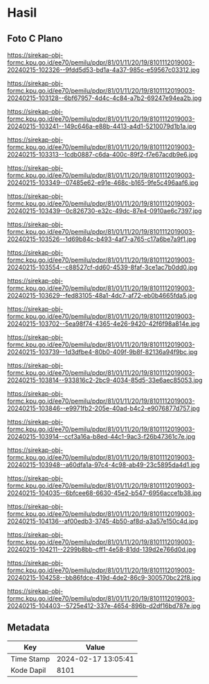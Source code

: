 # Hasil

## Foto C Plano

https://sirekap-obj-formc.kpu.go.id/ee70/pemilu/pdpr/81/01/11/20/19/8101112019003-20240215-102326--9fdd5d53-bd1a-4a37-985c-e59567c03312.jpg

https://sirekap-obj-formc.kpu.go.id/ee70/pemilu/pdpr/81/01/11/20/19/8101112019003-20240215-103128--6bf67957-4d4c-4c84-a7b2-69247e94ea2b.jpg

https://sirekap-obj-formc.kpu.go.id/ee70/pemilu/pdpr/81/01/11/20/19/8101112019003-20240215-103241--149c646a-e88b-4413-a4d1-5210079d1b1a.jpg

https://sirekap-obj-formc.kpu.go.id/ee70/pemilu/pdpr/81/01/11/20/19/8101112019003-20240215-103313--1cdb0887-c6da-400c-89f2-f7e67acdb9e6.jpg

https://sirekap-obj-formc.kpu.go.id/ee70/pemilu/pdpr/81/01/11/20/19/8101112019003-20240215-103349--07485e62-e91e-468c-b165-9fe5c496aaf6.jpg

https://sirekap-obj-formc.kpu.go.id/ee70/pemilu/pdpr/81/01/11/20/19/8101112019003-20240215-103439--0c826730-e32c-49dc-87e4-0910ae6c7397.jpg

https://sirekap-obj-formc.kpu.go.id/ee70/pemilu/pdpr/81/01/11/20/19/8101112019003-20240215-103526--1d69b84c-b493-4af7-a765-c17a6be7a9f1.jpg

https://sirekap-obj-formc.kpu.go.id/ee70/pemilu/pdpr/81/01/11/20/19/8101112019003-20240215-103554--c88527cf-dd60-4539-8faf-3ce1ac7b0dd0.jpg

https://sirekap-obj-formc.kpu.go.id/ee70/pemilu/pdpr/81/01/11/20/19/8101112019003-20240215-103629--fed83105-48a1-4dc7-af72-eb0b4665fda5.jpg

https://sirekap-obj-formc.kpu.go.id/ee70/pemilu/pdpr/81/01/11/20/19/8101112019003-20240215-103702--5ea98f74-4365-4e26-9420-42f6f98a814e.jpg

https://sirekap-obj-formc.kpu.go.id/ee70/pemilu/pdpr/81/01/11/20/19/8101112019003-20240215-103739--1d3dfbe4-80b0-409f-9b8f-82136a94f9bc.jpg

https://sirekap-obj-formc.kpu.go.id/ee70/pemilu/pdpr/81/01/11/20/19/8101112019003-20240215-103814--933816c2-2bc9-4034-85d5-33e6aec85053.jpg

https://sirekap-obj-formc.kpu.go.id/ee70/pemilu/pdpr/81/01/11/20/19/8101112019003-20240215-103846--e9971fb2-205e-40ad-b4c2-e9076877d757.jpg

https://sirekap-obj-formc.kpu.go.id/ee70/pemilu/pdpr/81/01/11/20/19/8101112019003-20240215-103914--ccf3a16a-b8ed-44c1-9ac3-f26b47361c7e.jpg

https://sirekap-obj-formc.kpu.go.id/ee70/pemilu/pdpr/81/01/11/20/19/8101112019003-20240215-103948--a60dfa1a-97c4-4c98-ab49-23c5895da4d1.jpg

https://sirekap-obj-formc.kpu.go.id/ee70/pemilu/pdpr/81/01/11/20/19/8101112019003-20240215-104035--6bfcee68-6630-45e2-b547-6956acce1b38.jpg

https://sirekap-obj-formc.kpu.go.id/ee70/pemilu/pdpr/81/01/11/20/19/8101112019003-20240215-104136--af00edb3-3745-4b50-af8d-a3a57e150c4d.jpg

https://sirekap-obj-formc.kpu.go.id/ee70/pemilu/pdpr/81/01/11/20/19/8101112019003-20240215-104211--2299b8bb-cff1-4e58-81dd-139d2e766d0d.jpg

https://sirekap-obj-formc.kpu.go.id/ee70/pemilu/pdpr/81/01/11/20/19/8101112019003-20240215-104258--bb86fdce-419d-4de2-86c9-300570bc22f8.jpg

https://sirekap-obj-formc.kpu.go.id/ee70/pemilu/pdpr/81/01/11/20/19/8101112019003-20240215-104403--5725e412-337e-4654-896b-d2df16bd787e.jpg


## Metadata

| Key        | Value               |
| ---------- | ------------------- |
| Time Stamp | 2024-02-17 13:05:41 |
| Kode Dapil | 8101                |



